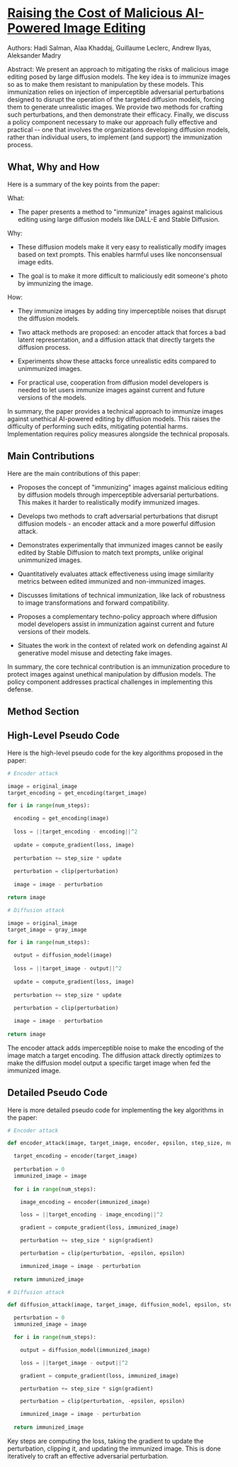 # [Raising the Cost of Malicious AI-Powered Image Editing](https://arxiv.org/abs/2302.06588)

Authors: Hadi Salman, Alaa Khaddaj, Guillaume Leclerc, Andrew Ilyas, Aleksander Madry

Abstract: We present an approach to mitigating the risks of malicious image editing
posed by large diffusion models. The key idea is to immunize images so as to
make them resistant to manipulation by these models. This immunization relies
on injection of imperceptible adversarial perturbations designed to disrupt the
operation of the targeted diffusion models, forcing them to generate
unrealistic images. We provide two methods for crafting such perturbations, and
then demonstrate their efficacy. Finally, we discuss a policy component
necessary to make our approach fully effective and practical -- one that
involves the organizations developing diffusion models, rather than individual
users, to implement (and support) the immunization process.

## What, Why and How

 Here is a summary of the key points from the paper:

What: 
- The paper presents a method to "immunize" images against malicious editing using large diffusion models like DALL-E and Stable Diffusion. 

Why:
- These diffusion models make it very easy to realistically modify images based on text prompts. This enables harmful uses like nonconsensual image edits.

- The goal is to make it more difficult to maliciously edit someone's photo by immunizing the image.

How:
- They immunize images by adding tiny imperceptible noises that disrupt the diffusion models. 

- Two attack methods are proposed: an encoder attack that forces a bad latent representation, and a diffusion attack that directly targets the diffusion process.

- Experiments show these attacks force unrealistic edits compared to unimmunized images.

- For practical use, cooperation from diffusion model developers is needed to let users immunize images against current and future versions of the models.

In summary, the paper provides a technical approach to immunize images against unethical AI-powered editing by diffusion models. This raises the difficulty of performing such edits, mitigating potential harms. Implementation requires policy measures alongside the technical proposals.

## Main Contributions

 Here are the main contributions of this paper:

- Proposes the concept of "immunizing" images against malicious editing by diffusion models through imperceptible adversarial perturbations. This makes it harder to realistically modify immunized images.

- Develops two methods to craft adversarial perturbations that disrupt diffusion models - an encoder attack and a more powerful diffusion attack.

- Demonstrates experimentally that immunized images cannot be easily edited by Stable Diffusion to match text prompts, unlike original unimmunized images.

- Quantitatively evaluates attack effectiveness using image similarity metrics between edited immunized and non-immunized images.

- Discusses limitations of technical immunization, like lack of robustness to image transformations and forward compatibility. 

- Proposes a complementary techno-policy approach where diffusion model developers assist in immunization against current and future versions of their models.

- Situates the work in the context of related work on defending against AI generative model misuse and detecting fake images.

In summary, the core technical contribution is an immunization procedure to protect images against unethical manipulation by diffusion models. The policy component addresses practical challenges in implementing this defense.

## Method Section



## High-Level Pseudo Code

 Here is the high-level pseudo code for the key algorithms proposed in the paper:

```python
# Encoder attack

image = original_image 
target_encoding = get_encoding(target_image)

for i in range(num_steps):

  encoding = get_encoding(image)
  
  loss = ||target_encoding - encoding||^2
  
  update = compute_gradient(loss, image)
  
  perturbation += step_size * update
  
  perturbation = clip(perturbation) 
  
  image = image - perturbation

return image
```

```python  
# Diffusion attack

image = original_image
target_image = gray_image 

for i in range(num_steps):

  output = diffusion_model(image)
  
  loss = ||target_image - output||^2 
  
  update = compute_gradient(loss, image)
  
  perturbation += step_size * update
  
  perturbation = clip(perturbation)

  image = image - perturbation
  
return image
```

The encoder attack adds imperceptible noise to make the encoding of the image match a target encoding. The diffusion attack directly optimizes to make the diffusion model output a specific target image when fed the immunized image.

## Detailed Pseudo Code

 Here is more detailed pseudo code for implementing the key algorithms in the paper:

```python
# Encoder attack

def encoder_attack(image, target_image, encoder, epsilon, step_size, num_steps):

  target_encoding = encoder(target_image)
  
  perturbation = 0
  immunized_image = image
  
  for i in range(num_steps):

    image_encoding = encoder(immunized_image)

    loss = ||target_encoding - image_encoding||^2

    gradient = compute_gradient(loss, immunized_image) 

    perturbation += step_size * sign(gradient)

    perturbation = clip(perturbation, -epsilon, epsilon)

    immunized_image = image - perturbation
  
  return immunized_image
```

```python
# Diffusion attack 

def diffusion_attack(image, target_image, diffusion_model, epsilon, step_size, num_steps):

  perturbation = 0
  immunized_image = image

  for i in range(num_steps):

    output = diffusion_model(immunized_image)

    loss = ||target_image - output||^2

    gradient = compute_gradient(loss, immunized_image)

    perturbation += step_size * sign(gradient) 

    perturbation = clip(perturbation, -epsilon, epsilon)

    immunized_image = image - perturbation
  
  return immunized_image
```

Key steps are computing the loss, taking the gradient to update the perturbation, clipping it, and updating the immunized image. This is done iteratively to craft an effective adversarial perturbation.

